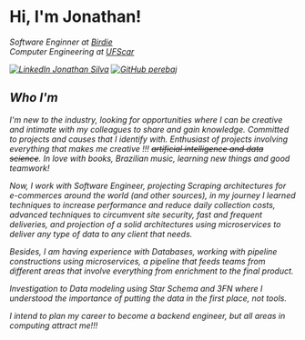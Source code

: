 <h1> Hi, I'm Jonathan! </h1>
<p><em>Software Enginner at <a href="https://birdie.ai/">Birdie</a></br>Computer Engineering
 at <a
            href="https://www2.ufscar.br/">UFScar</a><img </em></p>



[![LinkedIn Jonathan Silva](https://img.shields.io/badge/Jonathan-0077B5?style=for-the-badge&logo=linkedin&logoColor=white)](https://www.linkedin.com/in/jonathan-silva-3436861b7/)
[![GitHub perebaj](https://img.shields.io/badge/perebaj-black?style=for-the-badge&logo=github&logoColor=white)](https://github.com/perebaj)


## Who I'm
I'm new to the industry, looking for opportunities where I can be creative and intimate with my colleagues to share and gain knowledge. Committed to projects and causes that I identify with.
Enthusiast of projects involving everything that makes me creative !!! ~~artificial intelligence and data science~~.
In love with books, Brazilian music, learning new things and good teamwork!

Now, I work with Software Engineer, projecting Scraping architectures for e-commerces around the world (and other sources), in my journey I learned techniques to increase performance and reduce daily collection costs, advanced techniques to circumvent site security, fast and frequent deliveries, and projection of a solid architectures using microservices to deliver any type of data to any client that needs.

Besides, I am having experience with Databases, working with pipeline constructions using microservices, a pipeline that feeds teams from different areas that involve everything from enrichment to the final product.

Investigation to Data modeling using Star Schema and 3FN where I understood the importance of putting the data in the first place, not tools.

I intend to plan my career to become a backend engineer, but all areas in computing attract me!!!



